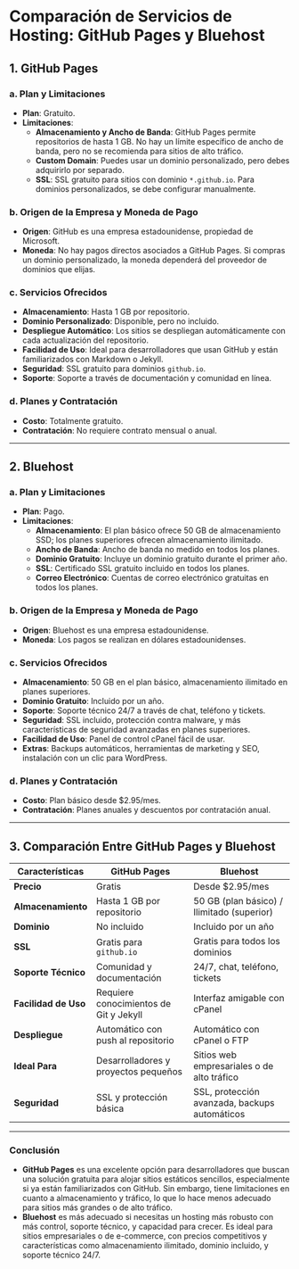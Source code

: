 # Comparación de Servicios de Hosting: GitHub Pages y Bluehost

## 1. GitHub Pages

### a. Plan y Limitaciones
- **Plan**: Gratuito.
- **Limitaciones**:
  - **Almacenamiento y Ancho de Banda**: GitHub Pages permite repositorios de hasta 1 GB. No hay un límite específico de ancho de banda, pero no se recomienda para sitios de alto tráfico.
  - **Custom Domain**: Puedes usar un dominio personalizado, pero debes adquirirlo por separado.
  - **SSL**: SSL gratuito para sitios con dominio `*.github.io`. Para dominios personalizados, se debe configurar manualmente.

### b. Origen de la Empresa y Moneda de Pago
- **Origen**: GitHub es una empresa estadounidense, propiedad de Microsoft.
- **Moneda**: No hay pagos directos asociados a GitHub Pages. Si compras un dominio personalizado, la moneda dependerá del proveedor de dominios que elijas.

### c. Servicios Ofrecidos
- **Almacenamiento**: Hasta 1 GB por repositorio.
- **Dominio Personalizado**: Disponible, pero no incluido.
- **Despliegue Automático**: Los sitios se despliegan automáticamente con cada actualización del repositorio.
- **Facilidad de Uso**: Ideal para desarrolladores que usan GitHub y están familiarizados con Markdown o Jekyll.
- **Seguridad**: SSL gratuito para dominios `github.io`.
- **Soporte**: Soporte a través de documentación y comunidad en línea.

### d. Planes y Contratación
- **Costo**: Totalmente gratuito.
- **Contratación**: No requiere contrato mensual o anual.

---

## 2. Bluehost

### a. Plan y Limitaciones
- **Plan**: Pago.
- **Limitaciones**:
  - **Almacenamiento**: El plan básico ofrece 50 GB de almacenamiento SSD; los planes superiores ofrecen almacenamiento ilimitado.
  - **Ancho de Banda**: Ancho de banda no medido en todos los planes.
  - **Dominio Gratuito**: Incluye un dominio gratuito durante el primer año.
  - **SSL**: Certificado SSL gratuito incluido en todos los planes.
  - **Correo Electrónico**: Cuentas de correo electrónico gratuitas en todos los planes.

### b. Origen de la Empresa y Moneda de Pago
- **Origen**: Bluehost es una empresa estadounidense.
- **Moneda**: Los pagos se realizan en dólares estadounidenses.

### c. Servicios Ofrecidos
- **Almacenamiento**: 50 GB en el plan básico, almacenamiento ilimitado en planes superiores.
- **Dominio Gratuito**: Incluido por un año.
- **Soporte**: Soporte técnico 24/7 a través de chat, teléfono y tickets.
- **Seguridad**: SSL incluido, protección contra malware, y más características de seguridad avanzadas en planes superiores.
- **Facilidad de Uso**: Panel de control cPanel fácil de usar.
- **Extras**: Backups automáticos, herramientas de marketing y SEO, instalación con un clic para WordPress.

### d. Planes y Contratación
- **Costo**: Plan básico desde $2.95/mes.
- **Contratación**: Planes anuales y descuentos por contratación anual.

---

## 3. Comparación Entre GitHub Pages y Bluehost

| **Características**         | **GitHub Pages**                         | **Bluehost**                                |
|-----------------------------|------------------------------------------|---------------------------------------------|
| **Precio**                  | Gratis                                   | Desde $2.95/mes                             |
| **Almacenamiento**          | Hasta 1 GB por repositorio               | 50 GB (plan básico) / Ilimitado (superior)  |
| **Dominio**                 | No incluido                              | Incluido por un año                         |
| **SSL**                     | Gratis para `github.io`                  | Gratis para todos los dominios              |
| **Soporte Técnico**         | Comunidad y documentación                | 24/7, chat, teléfono, tickets               |
| **Facilidad de Uso**        | Requiere conocimientos de Git y Jekyll   | Interfaz amigable con cPanel                |
| **Despliegue**              | Automático con push al repositorio       | Automático con cPanel o FTP                 |
| **Ideal Para**              | Desarrolladores y proyectos pequeños     | Sitios web empresariales o de alto tráfico  |
| **Seguridad**               | SSL y protección básica                  | SSL, protección avanzada, backups automáticos |

---

### Conclusión
- **GitHub Pages** es una excelente opción para desarrolladores que buscan una solución gratuita para alojar sitios estáticos sencillos, especialmente si ya están familiarizados con GitHub. Sin embargo, tiene limitaciones en cuanto a almacenamiento y tráfico, lo que lo hace menos adecuado para sitios más grandes o de alto tráfico.
- **Bluehost** es más adecuado si necesitas un hosting más robusto con más control, soporte técnico, y capacidad para crecer. Es ideal para sitios empresariales o de e-commerce, con precios competitivos y características como almacenamiento ilimitado, dominio incluido, y soporte técnico 24/7.

